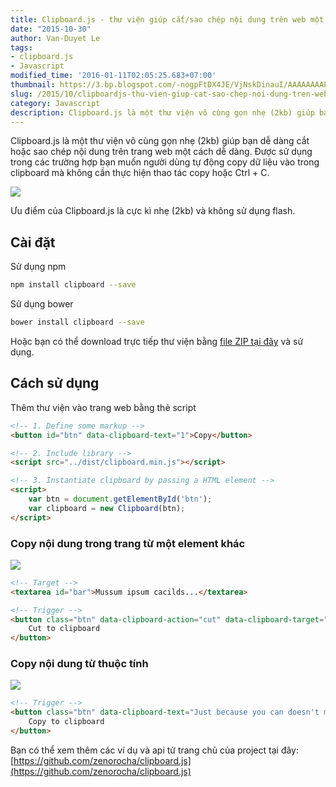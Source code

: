 ```yaml
---
title: Clipboard.js - thư viện giúp cắt/sao chép nội dung trên web một cách dễ dàng.
date: "2015-10-30"
author: Van-Duyet Le
tags:
- clipboard.js
- Javascript
modified_time: '2016-01-11T02:05:25.683+07:00'
thumbnail: https://3.bp.blogspot.com/-nogpFtDX4JE/VjNskDinauI/AAAAAAAAFfk/ciSSYDvmaKs/s1600/5ab0a950-5fb4-11e5-9602-e73c0b661883.jpg
slug: /2015/10/clipboardjs-thu-vien-giup-cat-sao-chep-noi-dung-tren-web.html
category: Javascript
description: Clipboard.js là một thư viện vô cùng gọn nhẹ (2kb) giúp bạn dễ dàng cắt hoặc sao chép nội dung trên trang web một cách dễ dàng. Được sử dụng trong các trường hợp bạn muốn người dùng tự động copy dữ liệu vào trong clipboard mà không cần thực hiện thao tác copy hoặc Ctrl + C.
---
```


Clipboard.js là một thư viện vô cùng gọn nhẹ (2kb) giúp bạn dễ dàng cắt hoặc sao chép nội dung trên trang web một cách dễ dàng. Được sử dụng trong các trường hợp bạn muốn người dùng tự động copy dữ liệu vào trong clipboard mà không cần thực hiện thao tác copy hoặc Ctrl + C.

![](https://3.bp.blogspot.com/-nogpFtDX4JE/VjNskDinauI/AAAAAAAAFfk/ciSSYDvmaKs/s1600/5ab0a950-5fb4-11e5-9602-e73c0b661883.jpg)

Ưu điểm của Clipboard.js là cực kì nhẹ (2kb) và không sử dụng flash.

## Cài đặt

Sử dụng npm

```bash
npm install clipboard --save
```

Sử dụng bower

```bash
bower install clipboard --save
```

Hoặc bạn có thể download trực tiếp thư viện bằng [file ZIP tại đây](https://github.com/zenorocha/clipboard.js/archive/master.zip) và sử dụng.

## Cách sử dụng

Thêm thư viện vào trang web bằng thẻ script

```html
<!-- 1. Define some markup -->
<button id="btn" data-clipboard-text="1">Copy</button>

<!-- 2. Include library -->
<script src="../dist/clipboard.min.js"></script>

<!-- 3. Instantiate clipboard by passing a HTML element -->
<script>
    var btn = document.getElementById('btn');
    var clipboard = new Clipboard(btn);
</script>
```

### Copy nội dung trong trang từ một element khác


![](https://4.bp.blogspot.com/-FCE1AssAJA8/VjNuQuomESI/AAAAAAAAFfs/4kIq61sAw98/s1600/7df57b9c-6050-11e5-9cd1-fbc51d2fd0a7.png)

```html
<!-- Target -->
<textarea id="bar">Mussum ipsum cacilds...</textarea>

<!-- Trigger -->
<button class="btn" data-clipboard-action="cut" data-clipboard-target="#bar">
    Cut to clipboard
</button>
```

### Copy nội dung từ thuộc tính


![](https://4.bp.blogspot.com/-MLe6ox0NNlw/VjNuj-y-ovI/AAAAAAAAFf0/kw3VM0U1taY/s1600/6e16cf8c-6050-11e5-9883-1c5681f9ec45.png)

```html
<!-- Trigger -->
<button class="btn" data-clipboard-text="Just because you can doesn't mean you should — clipboard.js">
    Copy to clipboard
</button>
```

Bạn có thể xem thêm các ví dụ và api từ trang chủ của project tại đây: [https://github.com/zenorocha/clipboard.js](https://github.com/zenorocha/clipboard.js)
